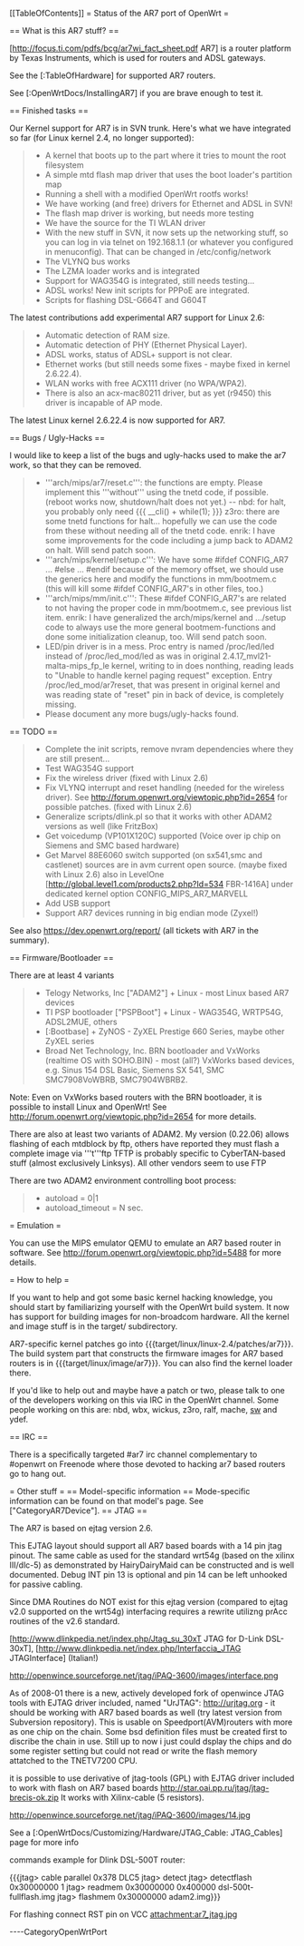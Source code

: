 \[\[TableOfContents\]\] = Status of the AR7 port of OpenWrt =

== What is this AR7 stuff? ==

\[<http://focus.ti.com/pdfs/bcg/ar7wi_fact_sheet.pdf> AR7\] is a router
platform by Texas Instruments, which is used for routers and ADSL
gateways.

See the \[:TableOfHardware\] for supported AR7 routers.

See \[:OpenWrtDocs/InstallingAR7\] if you are brave enough to test it.

== Finished tasks ==

Our Kernel support for AR7 is in SVN trunk. Here's what we have
integrated so far (for Linux kernel 2.4, no longer supported):

> -   A kernel that boots up to the part where it tries to mount the
>     root filesystem
> -   A simple mtd flash map driver that uses the boot loader's
>     partition map
> -   Running a shell with a modified OpenWrt rootfs works!
> -   We have working (and free) drivers for Ethernet and ADSL in SVN!
> -   The flash map driver is working, but needs more testing
> -   We have the source for the TI WLAN driver
> -   With the new stuff in SVN, it now sets up the networking stuff, so
>     you can log in via telnet on 192.168.1.1 (or whatever you
>     configured in menuconfig). That can be changed in
>     /etc/config/network
> -   The VLYNQ bus works
> -   The LZMA loader works and is integrated
> -   Support for WAG354G is integrated, still needs testing...
> -   ADSL works! New init scripts for PPPoE are integrated.
> -   Scripts for flashing DSL-G664T and G604T

The latest contributions add experimental AR7 support for Linux 2.6:

> -   Automatic detection of RAM size.
> -   Automatic detection of PHY (Ethernet Physical Layer).
> -   ADSL works, status of ADSL+ support is not clear.
> -   Ethernet works (but still needs some fixes - maybe fixed in kernel
>     2.6.22.4).
> -   WLAN works with free ACX111 driver (no WPA/WPA2).
> -   There is also an acx-mac80211 driver, but as yet (r9450) this
>     driver is incapable of AP mode.

The latest Linux kernel 2.6.22.4 is now supported for AR7.

== Bugs / Ugly-Hacks ==

I would like to keep a list of the bugs and ugly-hacks used to make the
ar7 work, so that they can be removed.

> -   '''arch/mips/ar7/reset.c''': the functions are empty. Please
>     implement this '''without''' using the tnetd code, if possible.
>     (reboot works now, shutdown/halt does not yet.) -- nbd: for halt,
>     you probably only need {{{ \_\_cli() + while(1); }}} z3ro: there
>     are some tnetd functions for halt... hopefully we can use the code
>     from these without needing all of the tnetd code. enrik: I have
>     some improvements for the code including a jump back to ADAM2 on
>     halt. Will send patch soon.
> -   '''arch/mips/kernel/setup.c''': We have some \#ifdef CONFIG\_AR7
>     ... \#else ... \#endif because of the memory offset, we should use
>     the generics here and modify the functions in mm/bootmem.c (this
>     will kill some \#ifdef CONFIG\_AR7's in other files, too.)
> -   '''arch/mips/mm/init.c''': These \#ifdef CONFIG\_AR7's are related
>     to not having the proper code in mm/bootmem.c, see previous list
>     item. enrik: I have generalized the arch/mips/kernel and .../setup
>     code to always use the more general bootmem-functions and done
>     some initialization cleanup, too. Will send patch soon.
> -   LED/pin driver is in a mess. Proc entry is named /proc/led/led
>     instead of /proc/led\_mod/led as was in original
>     2.4.17\_mvl21-malta-mips\_fp\_le kernel, writing to in does
>     nonthing, reading leads to "Unable to handle kernel paging
>     request" exception. Entry /proc/led\_mod/ar7reset, that was
>     present in original kernel and was reading state of "reset" pin in
>     back of device, is completely missing.
> -   Please document any more bugs/ugly-hacks found.

== TODO ==

> -   Complete the init scripts, remove nvram dependencies where they
>     are still present...
> -   Test WAG354G support
> -   Fix the wireless driver (fixed with Linux 2.6)
> -   Fix VLYNQ interrupt and reset handling (needed for the wireless
>     driver). See <http://forum.openwrt.org/viewtopic.php?id=2654> for
>     possible patches. (fixed with Linux 2.6)
> -   Generalize scripts/dlink.pl so that it works with other ADAM2
>     versions as well (like FritzBox)
> -   Get voicedump (VP101X120C) supported (Voice over ip chip on
>     Siemens and SMC based hardware)
> -   Get Marvel 88E6060 switch supported (on sx541,smc and castlenet)
>     sources are in avm current open source. (maybe fixed with Linux
>     2.6) also in LevelOne
>     \[<http://global.level1.com/products2.php?Id=534> FBR-1416A\]
>     under dedicated kernel option CONFIG\_MIPS\_AR7\_MARVELL
> -   Add USB support
> -   Support AR7 devices running in big endian mode (Zyxel!)

See also <https://dev.openwrt.org/report/> (all tickets with AR7 in the
summary).

== Firmware/Bootloader ==

There are at least 4 variants

> -   Telogy Networks, Inc \["ADAM2"\] + Linux - most Linux based AR7
>     devices
> -   TI PSP bootloader \["PSPBoot"\] + Linux - WAG354G, WRTP54G,
>     ADSL2MUE, others
> -   \[:Bootbase\] + ZyNOS - ZyXEL Prestige 660 Series, maybe other
>     ZyXEL series
> -   Broad Net Technology, Inc. BRN bootloader and VxWorks (realtime OS
>     with SOHO.BIN) - most (all?) VxWorks based devices, e.g. Sinus 154
>     DSL Basic, Siemens SX 541, SMC SMC7908VoWBRB, SMC7904WBRB2.

Note: Even on VxWorks based routers with the BRN bootloader, it is
possible to install Linux and OpenWrt! See
<http://forum.openwrt.org/viewtopic.php?id=2654> for more details.

There are also at least two variants of ADAM2. My version (0.22.06)
allows flashing of each mtdblock by ftp, others have reported they must
flash a complete image via '''t'''ftp TFTP is probably specific to
CyberTAN-based stuff (almost exclusively Linksys). All other vendors
seem to use FTP

There are two ADAM2 environment controlling boot process:

> -   autoload = 0|1
> -   autoload\_timeout = N sec.

= Emulation =

You can use the MIPS emulator QEMU to emulate an AR7 based router in
software. See <http://forum.openwrt.org/viewtopic.php?id=5488> for more
details.

= How to help =

If you want to help and got some basic kernel hacking knowledge, you
should start by familiarizing yourself with the OpenWrt build system. It
now has support for building images for non-broadcom hardware. All the
kernel and image stuff is in the target/ subdirectory.

AR7-specific kernel patches go into
{{{target/linux/linux-2.4/patches/ar7}}}. The build system part that
constructs the firmware images for AR7 based routers is in
{{{target/linux/image/ar7}}}. You can also find the kernel loader there.

If you'd like to help out and maybe have a patch or two, please talk to
one of the developers working on this via IRC in the OpenWrt channel.
Some people working on this are: nbd, wbx, wickus, z3ro, ralf, mache,
[sw]() and ydef.

== IRC ==

There is a specifically targeted \#ar7 irc channel complementary to
\#openwrt on Freenode where those devoted to hacking ar7 based routers
go to hang out.

= Other stuff = == Model-specific information == Mode-specific
information can be found on that model's page. See
\["CategoryAR7Device"\]. == JTAG ==

The AR7 is based on ejtag version 2.6.

This EJTAG layout should support all AR7 based boards with a 14 pin jtag
pinout. The same cable as used for the standard wrt54g (based on the
xilinx III/dlc-5) as demonstrated by HairyDairyMaid can be constructed
and is well documented. Debug INT pin 13 is optional and pin 14 can be
left unhooked for passive cabling.

Since DMA Routines do NOT exist for this ejtag version (compared to
ejtag v2.0 supported on the wrt54g) interfacing requires a rewrite
utilizng prAcc routines of the v2.6 standard.

\[<http://www.dlinkpedia.net/index.php/Jtag_su_30xT> JTAG for D-Link
DSL-30xT\], \[<http://www.dlinkpedia.net/index.php/Interfaccia_JTAG>
JTAGInterface\] (Italian!)

<http://openwince.sourceforge.net/jtag/iPAQ-3600/images/interface.png>

As of 2008-01 there is a new, actively developed fork of openwince JTAG
tools with EJTAG driver included, named "UrJTAG": <http://urjtag.org> -
it should be working with AR7 based boards as well (try latest version
from Subversion repository). This is usable on Speedport(AVM)routers
with more as one chip on the chain. Some bsd definition files must be
created first to discribe the chain in use. Still up to now i just could
dsplay the chips and do some register setting but could not read or
write the flash memory attatched to the TNETV7200 CPU.

it is possible to use derivative of jtag-tools (GPL) with EJTAG driver
included to work with flash on AR7 based boards
<http://star.oai.pp.ru/jtag/jtag-brecis-ok.zip> It works with
Xilinx-cable (5 resistors).

<http://openwince.sourceforge.net/jtag/iPAQ-3600/images/14.jpg>

See a \[:OpenWrtDocs/Customizing/Hardware/JTAG\_Cable: JTAG\_Cables\]
page for more info

commands example for Dlink DSL-500T router:

{{{jtag&gt; cable parallel 0x378 DLC5 jtag&gt; detect jtag&gt;
detectflash 0x30000000 1 jtag&gt; readmem 0x30000000 0x400000
dsl-500t-fullflash.img jtag&gt; flashmem 0x30000000 adam2.img}}}

For flashing connect RST pin on VCC <attachment:ar7_jtag.jpg>

----CategoryOpenWrtPort
